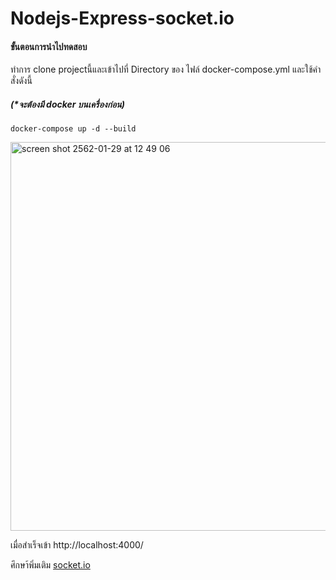 # Nodejs-Express-socket.io
<h4>ขั้นตอนการนำไปทดสอบ</h4>
<p>ทำการ clone projectนี้และเข้าไปที่ Directory ของ ไฟล์ docker-compose.yml และใช้คำสั่งดังนี้</p>
<p><h5>(*จะต้องมี docker บนเครื่องก่อน)</h5></p>
<p><code>docker-compose up -d --build</code></p>
<p><img width="622" alt="screen shot 2562-01-29 at 12 49 06" src="https://user-images.githubusercontent.com/21277486/51886945-62395f00-23c4-11e9-8aea-eef6cccc1861.png"></p>
<p>เมื่อสำเร็จเข้า http://localhost:4000/</p>
<p>ศึกษา้พิ่มเติม <a href="https://socket.io/docs#Using-with-Express">socket.io<a></p>
